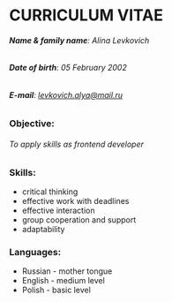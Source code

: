 # CURRICULUM VITAE 
###### **Name & family name**: Alina Levkovich
###### **Date of birth**: 05 February 2002
###### **E-mail**: levkovich.alya@mail.ru
### Objective:
###### To apply skills as frontend developer
### Skills:
- critical thinking 
- effective work with deadlines 
- effective interaction
- group cooperation and support 
- adaptability
### Languages:
- Russian - mother tongue
- English - medium level 
- Polish - basic level

